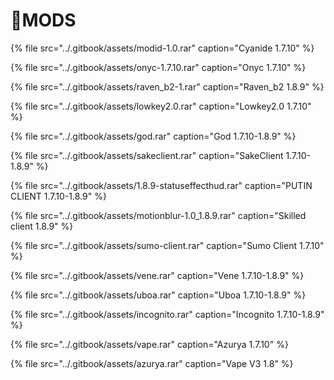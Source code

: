 # 📁MODS

{% file src="../.gitbook/assets/modid-1.0.rar" caption="Cyanide 1.7.10" %}

{% file src="../.gitbook/assets/onyc-1.7.10.rar" caption="Onyc 1.7.10" %}

{% file src="../.gitbook/assets/raven\_b2-1.rar" caption="Raven\_b2 1.8.9" %}

{% file src="../.gitbook/assets/lowkey2.0.rar" caption="Lowkey2.0 1.7.10" %}

{% file src="../.gitbook/assets/god.rar" caption="God 1.7.10-1.8.9" %}

{% file src="../.gitbook/assets/sakeclient.rar" caption="SakeClient 1.7.10-1.8.9" %}

{% file src="../.gitbook/assets/1.8.9-statuseffecthud.rar" caption="PUTIN CLIENT 1.7.10-1.8.9" %}

{% file src="../.gitbook/assets/motionblur-1.0\_1.8.9.rar" caption="Skilled client 1.8.9" %}

{% file src="../.gitbook/assets/sumo-client.rar" caption="Sumo Client 1.7.10" %}

{% file src="../.gitbook/assets/vene.rar" caption="Vene 1.7.10-1.8.9" %}

{% file src="../.gitbook/assets/uboa.rar" caption="Uboa 1.7.10-1.8.9" %}

{% file src="../.gitbook/assets/incognito.rar" caption="Incognito 1.7.10-1.8.9" %}

{% file src="../.gitbook/assets/vape.rar" caption="Azurya 1.7.10" %}

{% file src="../.gitbook/assets/azurya.rar" caption="Vape V3 1.8" %}


